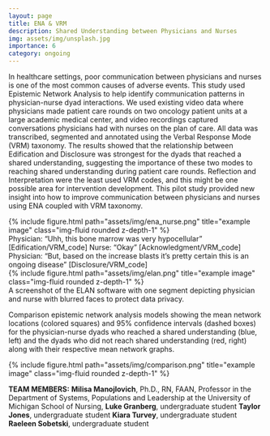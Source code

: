 ```yaml
---
layout: page
title: ENA & VRM
description: Shared Understanding between Physicians and Nurses
img: assets/img/unsplash.jpg
importance: 6
category: ongoing
---
```


In healthcare settings, poor communication between physicians and nurses is one of the most common causes of adverse events. This study used Epistemic Network Analysis to help identify communication patterns in physician-nurse dyad interactions. We used existing video data where physicians made patient care rounds on two oncology patient units at a large academic medical center, and video recordings captured conversations physicians had with nurses on the plan of care. All data was transcribed, segmented and annotated using the Verbal Response Mode (VRM) taxonomy. The results showed that the relationship between Edification and Disclosure was strongest for the dyads that reached a shared understanding, suggesting the importance of these two modes to reaching shared understanding during patient care rounds. Reflection and Interpretation were the least used VRM codes, and this might be one possible area for intervention development. This pilot study provided new insight into how to improve communication between physicians and nurses using ENA coupled with VRM taxonomy. 


<div class="row justify-content-sm-center">
    <div class="col-md-12 mt-3 mt-md-0">
        {% include figure.html path="assets/img/ena_nurse.png" title="example image" class="img-fluid rounded z-depth-1" %}
    </div>
   </div>
<div class="caption">
    Physician: “Uhh, this bone marrow was very hypocellular” [Edification/VRM_code]
    Nurse: “Okay” [Acknowledgment/VRM_code]
    Physician: “But, based on the increase blasts it’s pretty certain this is an ongoing disease” [Disclosure/VRM_code]
</div>


<div class="row justify-content-sm-center">
    <div class="col-sm-12 mt-3 mt-md-0">
        {% include figure.html path="assets/img/elan.png" title="example image" class="img-fluid rounded z-depth-1" %}
    </div>
</div>
<div class="caption">
    A screenshot of the ELAN software with one segment depicting physician and nurse with blurred faces to protect data privacy.
</div>

Comparison epistemic network analysis models showing the mean network locations (colored squares) and 95% confidence intervals (dashed boxes) for the physician-nurse dyads who reached a shared understanding (blue, left) and the dyads who did not reach shared understanding (red, right) along with their respective mean network graphs.

<div class="row justify-content-sm-center">
    <div class="col-sm-12 mt-3 mt-md-0">
        {% include figure.html path="assets/img/comparison.png" title="example image" class="img-fluid rounded z-depth-1" %}
    </div>
</div>


<b>TEAM MEMBERS:</b>
<b>Milisa Manojlovich</b>, Ph.D., RN, FAAN, Professor in the Department of Systems, Populations and Leadership at the University of Michigan School of Nursing, 
<b>Luke Granberg</b>, undergraduate student
<b>Taylor Jones</b>, undergraduate student
<b>Kiara Turvey</b>, undergraduate student
<b>Raeleen Sobetski</b>, undergraduate student
